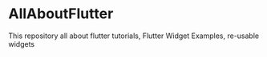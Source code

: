 # AllAboutFlutter
This repository all about flutter tutorials, Flutter Widget Examples, re-usable widgets

